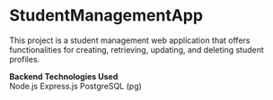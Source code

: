 # StudentManagementApp

This project is a student management web application that offers functionalities for creating, retrieving, updating, and deleting student profiles.

**Backend Technologies Used** <br>
Node.js
Express.js
PostgreSQL (pg)
